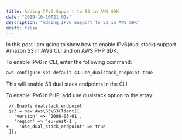 ```yaml
---
title: Adding IPv6 Support to S3 in AWS SDK
date: "2019-10-10T21:01z"
description: "Adding IPv6 Support to S3 in AWS SDK"
draft: false
---
```


In this post I am going to show how to enable IPv6(dual stack) support Amazon S3 in AWS CLI and on AWS PHP SDK.

To enable IPv6 in CLI, enter the following command:

```bash
aws configure set default.s3.use_dualstack_endpoint true
```

This will enable S3 dual stack endpoints in the CLI.

To enable IPv6 in PHP, add use dualstack option to the array:

```{diff}
 // Enable dualstack endpoint
 $s3 = new Aws\S3\S3Client([
   'version' => '2006-03-01',
   'region' => 'eu-west-1',
+    'use_dual_stack_endpoint' => true
 ]);
 ```